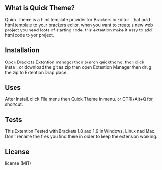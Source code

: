 ## What is Quick Theme?

Quick Theme is a html template provider for Brackers.io Editor . that ad d html template to your brackers editor. when you want to create a new web project you need loots of starting code. this extention make it easy to add html code to yor project.

## Installation

Open Brackets Extention manager then search quicktheme. then click install. or download the git as zip then open Extention Manager then drug the zip to Extention Drap place.

## Uses

After Install. click File menu then Quick Theme in menu. or CTRl+Alt+Q for shortcut.

## Tests

This Extention Tested with Brackets 1.8 and 1.9 in Windows, Linux nad Mac. Don't rename the files you find there in order to keep the extension working.

## License

license (MIT)
